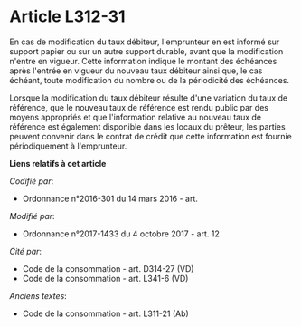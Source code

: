 # Article L312-31

En cas de modification du taux débiteur, l'emprunteur en est informé sur support papier ou sur un autre support durable,
avant que la modification n'entre en vigueur. Cette information indique le montant des échéances après l'entrée en vigueur du
nouveau taux débiteur ainsi que, le cas échéant, toute modification du nombre ou de la périodicité des échéances.

Lorsque la modification du taux débiteur résulte d'une variation du taux de référence, que le nouveau taux de référence est
rendu public par des moyens appropriés et que l'information relative au nouveau taux de référence est également disponible
dans les locaux du prêteur, les parties peuvent convenir dans le contrat de crédit que cette information est fournie
périodiquement à l'emprunteur.

**Liens relatifs à cet article**

_Codifié par_:

  - Ordonnance n°2016-301 du 14 mars 2016 - art.

_Modifié par_:

  - Ordonnance n°2017-1433 du 4 octobre 2017 - art. 12

_Cité par_:

  - Code de la consommation - art. D314-27 (VD)
  - Code de la consommation - art. L341-6 (VD)

_Anciens textes_:

  - Code de la consommation - art. L311-21 (Ab)

